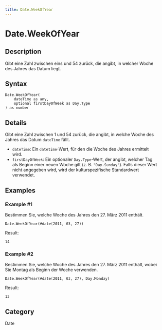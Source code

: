```yaml
---
title: Date.WeekOfYear
---
```


# Date.WeekOfYear


## Description

Gibt eine Zahl zwischen eins und 54 zurück, die angibt, in welcher Woche des Jahres das Datum liegt.


## Syntax

```powerquery
Date.WeekOfYear(
    dateTime as any,
    optional firstDayOfWeek as Day.Type
) as number
```


## Details

Gibt eine Zahl zwischen 1 und 54 zurück, die angibt, in welche Woche des Jahres das Datum <code>dateTime</code> fällt. <ul>        <li><code>dateTime</code>: Ein <code>datetime</code>-Wert, für den die Woche des Jahres ermittelt wird.</li>        <li><code>firstDayOfWeek</code>: Ein optionaler <code>Day.Type</code>-Wert, der angibt, welcher Tag als Beginn einer neuen Woche gilt (z. B. <code>"Day.Sunday"</code>). Falls dieser Wert nicht angegeben wird, wird der kulturspezifische Standardwert verwendet.</li>      </ul>


## Examples

### Example #1 
Bestimmen Sie, welche Woche des Jahres den 27. März 2011 enthält.
```powerquery
Date.WeekOfYear(#date(2011, 03, 27))
```

Result: 
```powerquery
14
```


### Example #2 
Bestimmen Sie, welche Woche des Jahres den 27. März 2011 enthält, wobei Sie Montag als Beginn der Woche verwenden.
```powerquery
Date.WeekOfYear(#date(2011, 03, 27), Day.Monday)
```

Result: 
```powerquery
13
```




## Category
Date
